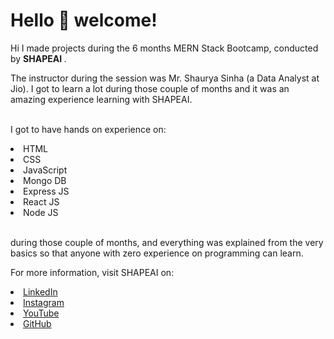 # Hello 👋 welcome!



Hi I made projects during the 6 months MERN Stack Bootcamp, conducted by <b> SHAPEAI </b>.

The instructor during the session was Mr. Shaurya Sinha (a Data Analyst at Jio). I got to learn a lot during those couple of months and it was an amazing experience learning with SHAPEAI.

<br>I got to have hands on experience on:

<li>HTML

<li>CSS

<li>JavaScript

<li>Mongo DB

<li>Express JS

<li>React JS

<li>Node JS

<br>during those couple of months, and everything was explained from the very basics so that anyone with zero experience on programming can learn.



For more information, visit SHAPEAI on:

  <li><a href="https://in.linkedin.com/company/shapeai">LinkedIn</a>   

  <li><a href="https://www.instagram.com/shape.ai/?hl=en">Instagram</a>  

  <li><a href="https://www.youtube.com/channel/UCTUvDLTW9meuDXWcbmISPdA">YouTube</a> 

  <li><a href="https://github.com/shapeai">GitHub</a>
